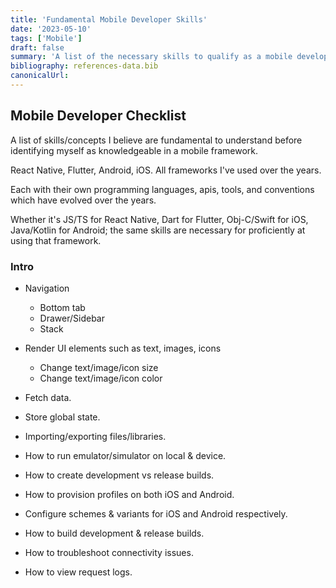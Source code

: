 ```yaml
---
title: 'Fundamental Mobile Developer Skills'
date: '2023-05-10'
tags: ['Mobile']
draft: false
summary: 'A list of the necessary skills to qualify as a mobile develop in a framework'
bibliography: references-data.bib
canonicalUrl:
---
```


## Mobile Developer Checklist

A list of skills/concepts I believe are fundamental to understand before
identifying myself as knowledgeable in a mobile framework.

React Native, Flutter, Android, iOS. All frameworks I've used over the years.

Each with their own programming languages, apis, tools, and conventions which have
evolved over the years.

Whether it's JS/TS for React Native, Dart for Flutter, Obj-C/Swift for iOS,
Java/Kotlin for Android; the same skills are necessary
for proficiently at using that framework.

### Intro

- Navigation

  - Bottom tab
  - Drawer/Sidebar
  - Stack

- Render UI elements such as text, images, icons

  - Change text/image/icon size
  - Change text/image/icon color

- Fetch data.

- Store global state.

- Importing/exporting files/libraries.

- How to run emulator/simulator on local & device.

- How to create development vs release builds.

- How to provision profiles on both iOS and Android.

- Configure schemes & variants for iOS and Android respectively.

- How to build development & release builds.

- How to troubleshoot connectivity issues.

- How to view request logs.
